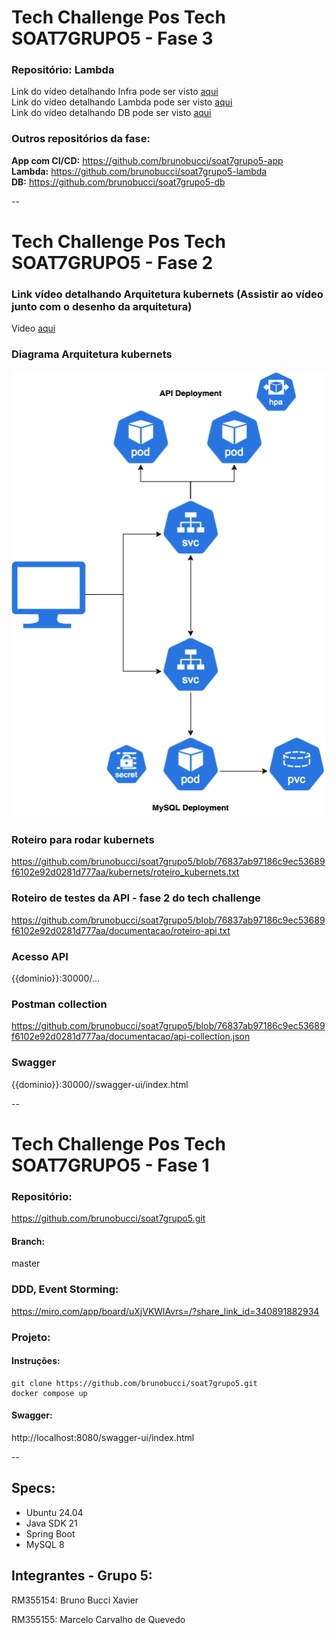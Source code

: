 # Tech Challenge Pos Tech SOAT7GRUPO5 - Fase 3

### Repositório: Lambda

Link do vídeo detalhando Infra pode ser visto <a href="https://www.youtube.com/watch?v=YplkjITVdOM" target="_blank">aqui</a> <br>
Link do vídeo detalhando Lambda pode ser visto <a href="https://www.youtube.com/watch?v=bhS" target="_blank">aqui</a> <br>
Link do vídeo detalhando DB pode ser visto <a href="https://www.youtube.com/watch?v=zoPAKaxvm4M" target="_blank">aqui</a> <br>

### Outros repositórios da fase:
<b>App com CI/CD:</b> https://github.com/brunobucci/soat7grupo5-app<br>
<b>Lambda:</b> https://github.com/brunobucci/soat7grupo5-lambda <br>
<b>DB:</b> https://github.com/brunobucci/soat7grupo5-db <br>


--
# Tech Challenge Pos Tech SOAT7GRUPO5 - Fase 2

### Link vídeo detalhando Arquitetura kubernets (Assistir ao vídeo junto com o desenho da arquitetura)
Video <a href="https://www.youtube.com/watch?v=H5oRXGVXaqc" target="_blank">aqui</a>


### Diagrama Arquitetura kubernets
![Diagrama Arquitetura Kubernets](https://github.com/brunobucci/soat7grupo5/blob/748b37dbc07047922a87d01d20a7f184251c30b1/kubernets/diagrama/Diagrama-Infra.png)

### Roteiro para rodar kubernets
https://github.com/brunobucci/soat7grupo5/blob/76837ab97186c9ec53689f6102e92d0281d777aa/kubernets/roteiro_kubernets.txt

### Roteiro de testes da API - fase 2 do tech challenge
https://github.com/brunobucci/soat7grupo5/blob/76837ab97186c9ec53689f6102e92d0281d777aa/documentacao/roteiro-api.txt

### Acesso API
{{dominio}}:30000/...

### Postman collection
https://github.com/brunobucci/soat7grupo5/blob/76837ab97186c9ec53689f6102e92d0281d777aa/documentacao/api-collection.json


### Swagger
{{dominio}}:30000//swagger-ui/index.html



--
# Tech Challenge Pos Tech SOAT7GRUPO5 - Fase 1

### Repositório:

https://github.com/brunobucci/soat7grupo5.git 


#### Branch:

master


### DDD, Event Storming:

https://miro.com/app/board/uXjVKWlAvrs=/?share_link_id=340891882934


### Projeto:

#### Instruções:

```
git clone https://github.com/brunobucci/soat7grupo5.git
docker compose up
```

#### Swagger:

http://localhost:8080/swagger-ui/index.html


--
## Specs:

- Ubuntu 24.04
- Java SDK 21
- Spring Boot
- MySQL 8


## Integrantes - Grupo 5:
RM355154: Bruno Bucci Xavier

RM355155: Marcelo Carvalho de Quevedo
